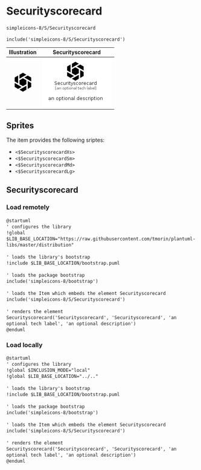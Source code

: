 # Securityscorecard


```text
simpleicons-8/S/Securityscorecard
```

```text
include('simpleicons-8/S/Securityscorecard')
```



| Illustration | Securityscorecard |
| :---: | :---: |
| ![illustration for Illustration](../../simpleicons-8/S/Securityscorecard.png) | ![illustration for Securityscorecard](../../simpleicons-8/S/Securityscorecard.Local.png) |



## Sprites
The item provides the following sriptes:

- `<$SecurityscorecardXs>`
- `<$SecurityscorecardSm>`
- `<$SecurityscorecardMd>`
- `<$SecurityscorecardLg>`





## Securityscorecard

### Load remotely
```plantuml
@startuml
' configures the library
!global $LIB_BASE_LOCATION="https://raw.githubusercontent.com/tmorin/plantuml-libs/master/distribution"

' loads the library's bootstrap
!include $LIB_BASE_LOCATION/bootstrap.puml

' loads the package bootstrap
include('simpleicons-8/bootstrap')

' loads the Item which embeds the element Securityscorecard
include('simpleicons-8/S/Securityscorecard')

' renders the element
Securityscorecard('Securityscorecard', 'Securityscorecard', 'an optional tech label', 'an optional description')
@enduml
```

### Load locally
```plantuml
@startuml
' configures the library
!global $INCLUSION_MODE="local"
!global $LIB_BASE_LOCATION="../.."

' loads the library's bootstrap
!include $LIB_BASE_LOCATION/bootstrap.puml

' loads the package bootstrap
include('simpleicons-8/bootstrap')

' loads the Item which embeds the element Securityscorecard
include('simpleicons-8/S/Securityscorecard')

' renders the element
Securityscorecard('Securityscorecard', 'Securityscorecard', 'an optional tech label', 'an optional description')
@enduml
```

